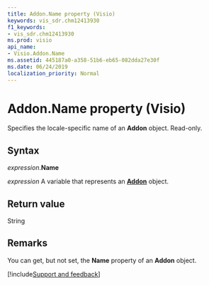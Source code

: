 ```yaml
---
title: Addon.Name property (Visio)
keywords: vis_sdr.chm12413930
f1_keywords:
- vis_sdr.chm12413930
ms.prod: visio
api_name:
- Visio.Addon.Name
ms.assetid: 445187a0-a358-51b6-eb65-082dda27e30f
ms.date: 06/24/2019
localization_priority: Normal
---
```



# Addon.Name property (Visio)

Specifies the locale-specific name of an **Addon** object. Read-only.


## Syntax

_expression_.**Name**

_expression_ A variable that represents an **[Addon](Visio.Addon.md)** object.


## Return value

String


## Remarks

You can get, but not set, the **Name** property of an **Addon** object.

[!include[Support and feedback](~/includes/feedback-boilerplate.md)]